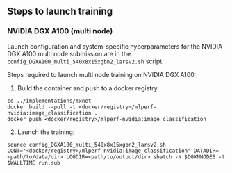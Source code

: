 ## Steps to launch training

### NVIDIA DGX A100 (multi node)

Launch configuration and system-specific hyperparameters for the NVIDIA DGX A100
multi node submission are in the `config_DGXA100_multi_540x8x15xgbn2_larsv2.sh` script.

Steps required to launch multi node training on NVIDIA DGX A100:

1. Build the container and push to a docker registry:

```
cd ../implementations/mxnet
docker build --pull -t <docker/registry>/mlperf-nvidia:image_classification .
docker push <docker/registry>/mlperf-nvidia:image_classification
```

2. Launch the training:

```
source config_DGXA100_multi_540x8x15xgbn2_larsv2.sh
CONT="<docker/registry>/mlperf-nvidia:image_classification" DATADIR=<path/to/data/dir> LOGDIR=<path/to/output/dir> sbatch -N $DGXNNODES -t $WALLTIME run.sub
```
